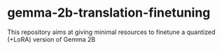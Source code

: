 # gemma-2b-translation-finetuning
This repository aims at giving minimal resources to finetune a quantized (+LoRA) version of Gemma 2B 
